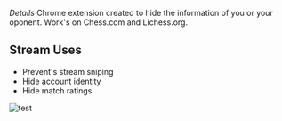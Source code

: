 _Details_
Chrome extension created to hide the information of you or your oponent. Work's on Chess.com and Lichess.org.

## Stream Uses ##
* Prevent's stream sniping
* Hide account identity
* Hide match ratings


![test](https://cdn.discordapp.com/attachments/769615066001047552/856180289671659530/ezgif.com-gif-maker_1.gif)
